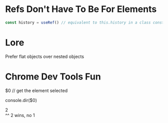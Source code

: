 # Refs Don't Have To Be For Elements

```js
const history = useRef() // equivalent to this.history in a class constructor()
```

# Lore

Prefer flat objects over nested objects

# Chrome Dev Tools Fun

\$0 // get the element selected

console.dir(\$0)

<div children="1">2</div>
^^ 2 wins, no 1
